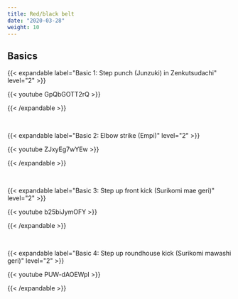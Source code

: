 ```yaml
---
title: Red/black belt
date: "2020-03-28"
weight: 10
---
```


## Basics

{{< expandable label="Basic 1: Step punch (Junzuki) in Zenkutsudachi" level="2" >}}

{{< youtube GpQbGOTT2rQ >}}

{{< /expandable >}}

<br>

{{< expandable label="Basic 2: Elbow strike (Empi)" level="2" >}}

{{< youtube ZJxyEg7wYEw >}}

{{< /expandable >}}

<br>

{{< expandable label="Basic 3: Step up front kick (Surikomi mae geri)" level="2" >}}

{{< youtube b25biJymOFY >}}

{{< /expandable >}}

<br>

{{< expandable label="Basic 4: Step up roundhouse kick (Surikomi mawashi geri)" level="2" >}}

{{< youtube PUW-dAOEWpI >}}

{{< /expandable >}}





